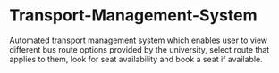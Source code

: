# Transport-Management-System

Automated transport management system which enables user to view different bus route options provided by the university, select route that applies to them, look for seat availability and book a seat if available.
